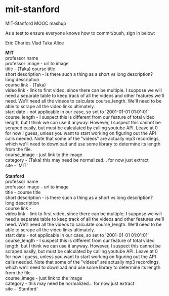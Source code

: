 mit-stanford
============

MIT-Stanford MOOC mashup

As a test to ensure everyone knows how to commit/push, sign in below:

Eric
Charles
Vlad
Taka
Alice

****MIT****<br>
professor name<br>
professor image - url to image<br>
title - (Taka) course title<br>
short description - is there such a thing as a short vs long description?<br>
long description<br>
course link - (Taka) <br>
video link - link to first video, since there can be multiple. I suppose we will need a separate table to keep track of all the videos and other features we'll need. We'll need all the videos to calculate course_length. We'll need to be able to scrape all the video links ultimately.<br>
start date - not applicable in our case, so set to '2001-01-01 01:01:01'<br>
course_length - I suspect this is different from our feature of total video length, but I think we can use it anyway. However, I suspect this cannot be scraped easily, but must be calculated by calling youtube API. Leave at 0 for now I guess, unless you want to start working on figuring out the API calls needed. Note that some of the "videos" are actually mp3 recordings, which we'll need to download and use some library to determine its length from the file.<br>
course_image - just link to the image<br>
category - (Taka) this may need be normalized... for now just extract<br>
site - 'MIT'<br>
<br>
****Stanford****<br>
professor name<br>
professor image - url to image<br>
title - course title<br>
short description - is there such a thing as a short vs long description?<br>
long description<br>
course link - <br>
video link - link to first video, since there can be multiple. I suppose we will need a separate table to keep track of all the videos and other features we'll need. We'll need all the videos to calculate course_length. We'll need to be able to scrape all the video links ultimately.<br>
start date - not applicable in our case, so set to '2001-01-01 01:01:01'<br>
course_length - I suspect this is different from our feature of total video length, but I think we can use it anyway. However, I suspect this cannot be scraped easily, but must be calculated by calling youtube API. Leave at 0 for now I guess, unless you want to start working on figuring out the API calls needed. Note that some of the "videos" are actually mp3 recordings, which we'll need to download and use some library to determine its length from the file.<br>
course_image - just link to the image<br>
category - this may need be normalized... for now just extract<br>
site - 'Stanford'<br>
